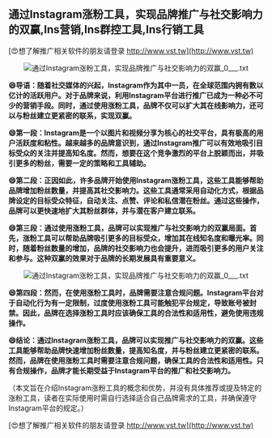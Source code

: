## **通过Instagram涨粉工具，实现品牌推广与社交影响力的双赢,Ins营销,Ins群控工具,Ins行销工具**

[😍想了解推广相关软件的朋友请登录 http://www.vst.tw](http://www.vst.tw)

 <center><img src="https://vst.tw/MP4/tuiguang/png/8.png" alt="通过Instagram涨粉工具，实现品牌推广与社交影响力的双赢_0___.txt"></center>

**😄导语：随着社交媒体的兴起，Instagram作为其中一员，在全球范围内拥有数以亿计的活跃用户。对于品牌来说，利用Instagram平台进行推广已成为一种必不可少的营销手段。同时，通过使用涨粉工具，品牌不仅可以扩大其在线影响力，还可以与粉丝建立更紧密的联系，实现双赢。**

**😄第一段：Instagram是一个以图片和视频分享为核心的社交平台，具有极高的用户活跃度和粘性。越来越多的品牌意识到，通过Instagram推广可以有效地吸引目标受众的关注并提高知名度。然而，想要在这个竞争激烈的平台上脱颖而出，并吸引更多的粉丝，需要一定的策略和工具辅助。**

**😄第二段：正因如此，许多品牌开始使用Instagram涨粉工具，这些工具能够帮助品牌增加粉丝数量，并提高其社交影响力。这些工具通常采用自动化方式，根据品牌设定的目标受众特征，自动关注、点赞、评论和私信潜在粉丝。通过这些操作，品牌可以更快速地扩大其粉丝群体，并与潜在客户建立联系。**

**😄第三段：通过使用涨粉工具，品牌可以实现推广与社交影响力的双赢局面。首先，涨粉工具可以帮助品牌吸引更多的目标受众，增加其在线知名度和曝光率。同时，随着粉丝数量的增加，品牌的社交影响力也会提升，进而吸引更多的用户关注和参与。这种双赢的效果对于品牌的长期发展具有重要意义。**

 <center><img src="https://vst.tw/MP4/tuiguang/png/4.png" alt="通过Instagram涨粉工具，实现品牌推广与社交影响力的双赢_0___.txt"></center>

**😄第四段：然而，在使用涨粉工具时，品牌需要注意合规问题。Instagram平台对于自动化行为有一定限制，过度使用涨粉工具可能触犯平台规定，导致账号被封禁。因此，品牌在选择涨粉工具时应该确保工具的合法性和适用性，避免使用违规操作。**

**😄结论：通过Instagram涨粉工具，品牌可以实现推广与社交影响力的双赢。这些工具能够帮助品牌快速增加粉丝数量，提高知名度，并与粉丝建立更紧密的联系。然而，品牌在使用涨粉工具时需要注意合规问题，确保工具的合法性和适用性。只有合规操作，品牌才能长期受益于Instagram平台的推广和社交影响力。**

（本文旨在介绍Instagram涨粉工具的概念和优势，并没有具体推荐或提及特定的涨粉工具，读者在实际使用时需自行选择适合自己品牌需求的工具，并确保遵守Instagram平台的规定。）

[😍想了解推广相关软件的朋友请登录 http://www.vst.tw](http://www.vst.tw)



